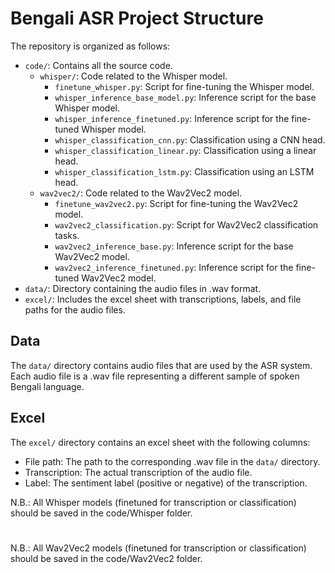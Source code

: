 # Bengali ASR Project Structure

The repository is organized as follows:

- `code/`: Contains all the source code.
  - `whisper/`: Code related to the Whisper model.
    - `finetune_whisper.py`: Script for fine-tuning the Whisper model.
    - `whisper_inference_base_model.py`: Inference script for the base Whisper model.
    - `whisper_inference_finetuned.py`: Inference script for the fine-tuned Whisper model.
    - `whisper_classification_cnn.py`: Classification using a CNN head.
    - `whisper_classification_linear.py`: Classification using a linear head.
    - `whisper_classification_lstm.py`: Classification using an LSTM head.
  - `wav2vec2/`: Code related to the Wav2Vec2 model.
    - `finetune_wav2vec2.py`: Script for fine-tuning the Wav2Vec2 model.
    - `wav2vec2_classification.py`: Script for Wav2Vec2 classification tasks.
    - `wav2vec2_inference_base.py`: Inference script for the base Wav2Vec2 model.
    - `wav2vec2_inference_finetuned.py`: Inference script for the fine-tuned Wav2Vec2 model.
- `data/`: Directory containing the audio files in .wav format.
- `excel/`: Includes the excel sheet with transcriptions, labels, and file paths for the audio files.

## Data

The `data/` directory contains audio files that are used by the ASR system. Each audio file is a .wav file representing a different sample of spoken Bengali language.

## Excel

The `excel/` directory contains an excel sheet with the following columns:
- File path: The path to the corresponding .wav file in the `data/` directory.
- Transcription: The actual transcription of the audio file.
- Label: The sentiment label (positive or negative) of the transcription.

N.B.: All Whisper models (finetuned for transcription or classification) should be saved in the code/Whisper folder. 
#
N.B.: All Wav2Vec2 models (finetuned for transcription or classification) should be saved in the code/Wav2Vec2 folder.


